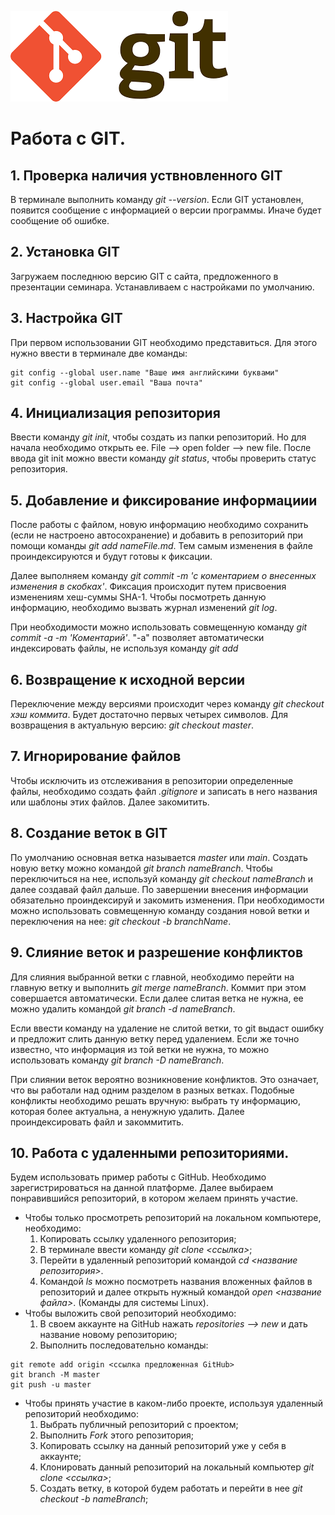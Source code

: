 ![logo](гиткартинка.png)
# Работа с GIT.

## 1. Проверка наличия уствновленного GIT
В терминале выполнить команду *git --version*. Если GIT установлен, появится сообщение с информацией о версии программы. Иначе будет сообщение об ошибке.

## 2. Установка GIT
Загружаем последнюю версию GIT с сайта, предложенного в презентации семинара. Устанавливаем с настройками по умолчанию.

## 3. Настройка GIT
При первом использовании GIT необходимо представиться. Для этого нужно ввести в терминале две команды:
```
git config --global user.name "Ваше имя английскими буквами"
git config --global user.email "Ваша почта"
```

## 4. Инициализация репозитория
Ввести команду *git init*, чтобы создать из папки репозиторий. Но для начала необходимо открыть ее. File --> open folder --> new file.
После ввода git init можно ввести команду *git status*, чтобы проверить статус репозитория.

## 5. Добавление и фиксирование информациии
После работы с файлом, новую информацию необходимо сохранить (если не настроено автосохранение) и добавить в репозиторий при помощи команды *git add nameFile.md*. Тем самым изменения в файле проиндексируются и будут готовы к фиксации.

Далее выполняем команду *git commit -m 'с коментарием о внесенных изменения в скобках'*. Фиксация происходит путем присвоения изменениям хеш-суммы SHA-1. Чтобы посмотреть данную информацию, необходимо вызвать журнал изменений *git log*.

При необходимости можно использовать совмещенную команду *git commit -a -m 'Коментарий'*. 
"-а" позволяет автоматически индексировать файлы, не используя команду *git add*

## 6. Возвращение к исходной версии
Переключение между версиями происходит через команду *git checkout хэш коммита*. Будет достаточно первых четырех символов. Для возвращения в актуальную версию: *git checkout master*.
## 7. Игнорирование файлов
Чтобы исключить из отслеживания в репозитории определенные файлы, необходимо создать файл *.gitignore* и записать в него названия или шаблоны этих файлов. Далее закомитить.
## 8. Создание веток в GIT
По умолчанию основная ветка называется *master* или *main*. Создать новую ветку можно командой *git branch nameBranch*. Чтобы переключиться на нее, используй команду *git checkout nameBranch* и далее создавай файл дальше. По завершении внесения информации обязательно проиндексируй и закомить изменения.
При необходимости можно использовать совмещенную команду создания новой ветки и переключения на нее: *git checkout -b branchName*.
## 9. Слияние веток и разрешение конфликтов
Для слияния выбранной ветки с главной, необходимо перейти на главную ветку и выполнить *git merge nameBranch*. Коммит при этом совершается автоматически.
Если далее слитая ветка не нужна, ее можно удалить командой *git branch -d nameBranch*.

Если ввести команду на удаление не слитой ветки, то git выдаст ошибку и предложит слить данную ветку перед удалением. Если же точно известно, что информация из той ветки не нужна, то можно использовать команду *git branch -D nameBranch*.

При слиянии веток вероятно возникновение конфликтов. Это означает, что вы работали над одним разделом в разных ветках. Подобные конфликты необходимо решать вручную: выбрать ту информацию, которая более актуальна, а ненужную удалить. Далее проиндексировать файл и закоммитить.

## 10. Работа с удаленными репозиториями.
Будем использовать пример работы с GitHub. Необходимо зарегистрироваться на данной платформе. Далее выбираем понравившийся репозиторий, в котором желаем принять участие.
* Чтобы только просмотреть репозиторий на локальном компьютере, необходимо: 
    1. Копировать ссылку удаленного репозитория;
    2. В терминале ввести команду *git clone <ссылка>*;
    3. Перейти в удаленный репозиторий командой *cd <название репозитория>*.
    4. Командой *ls* можно посмотреть названия вложенных файлов в репозиторий и далее открыть нужный командой *open <название файла>*. (Команды для системы Linux).
* Чтобы выложить свой репозиторий необходимо:
    1. В своем аккаунте на GitHub нажать *repositories --> new* и дать название новому репозиторию;
    2. Выполнить последовательно команды:
```
git remote add origin <ссылка предложенная GitHub> 
git branch -M master
git push -u master
```
* Чтобы принять участие в каком-либо проекте, используя удаленный репозиторий необходимо:
    1. Выбрать публичный репозиторий с проектом;
    2. Выполнить *Fork* этого репозитория;
    3. Копировать ссылку на данный репозиторий уже у себя в аккаунте;
    4. Клонировать данный репозиторий на локальный компьютер *git clone <ссылка>*;
    5. Создать ветку, в которой будем работать и перейти в нее *git checkout -b nameBranch*;
    
